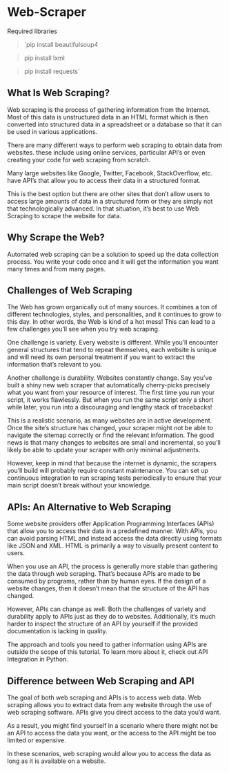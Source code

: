 # Web-Scraper
Required libraries

 >`pip install beautifulsoup4

 >pip install lxml 
 
 >pip install requests`

## What Is Web Scraping?

Web scraping is the process of gathering information from the Internet.
Most of this data is unstructured data in an HTML format which is then converted into structured data in a spreadsheet or a database so that it can be used in various applications. 

There are many different ways to perform web scraping to obtain data from websites. these include using online services, particular API’s or even creating your code for web scraping from scratch. 

Many large websites like Google, Twitter, Facebook, StackOverflow, etc. have API’s that allow you to access their data in a structured format. 

This is the best option but there are other sites that don’t allow users to access large amounts of data in a structured form or they are simply not that technologically advanced. In that situation, it’s best to use Web Scraping to scrape the website for data.

## Why Scrape the Web?

Automated web scraping can be a solution to speed up the data collection process. You write your code once and it will get the information you want many times and from many pages.

## Challenges of Web Scraping

The Web has grown organically out of many sources. It combines a ton of different technologies, styles, and personalities, and it continues to grow to this day. In other words, the Web is kind of a hot mess! This can lead to a few challenges you’ll see when you try web scraping.

One challenge is variety. Every website is different. While you’ll encounter general structures that tend to repeat themselves, each website is unique and will need its own personal treatment if you want to extract the information that’s relevant to you.

Another challenge is durability. Websites constantly change. Say you’ve built a shiny new web scraper that automatically cherry-picks precisely what you want from your resource of interest. The first time you run your script, it works flawlessly. But when you run the same script only a short while later, you run into a discouraging and lengthy stack of tracebacks!

This is a realistic scenario, as many websites are in active development. Once the site’s structure has changed, your scraper might not be able to navigate the sitemap correctly or find the relevant information. The good news is that many changes to websites are small and incremental, so you’ll likely be able to update your scraper with only minimal adjustments.

However, keep in mind that because the internet is dynamic, the scrapers you’ll build will probably require constant maintenance. You can set up continuous integration to run scraping tests periodically to ensure that your main script doesn’t break without your knowledge.

## APIs: An Alternative to Web Scraping

Some website providers offer Application Programming Interfaces (APIs) that allow you to access their data in a predefined manner. With APIs, you can avoid parsing HTML and instead access the data directly using formats like JSON and XML. HTML is primarily a way to visually present content to users.

When you use an API, the process is generally more stable than gathering the data through web scraping. That’s because APIs are made to be consumed by programs, rather than by human eyes. If the design of a website changes, then it doesn’t mean that the structure of the API has changed.

However, APIs can change as well. Both the challenges of variety and durability apply to APIs just as they do to websites. Additionally, it’s much harder to inspect the structure of an API by yourself if the provided documentation is lacking in quality.

The approach and tools you need to gather information using APIs are outside the scope of this tutorial. To learn more about it, check out API Integration in Python.

## Difference between Web Scraping and API

The goal of both web scraping and APIs is to access web data.
Web scraping allows you to extract data from any website through the use of web scraping software. APIs give you direct access to the data you’d want.

As a result, you might find yourself in a scenario where there might not be an API to access the data you want, or the access to the API might be too limited or expensive.

In these scenarios, web scraping would allow you to access the data as long as it is available on a website.

